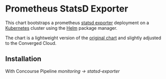 # Prometheus StatsD Exporter

This chart bootstraps a prometheus [statsd exporter](https://github.com/prometheus/statsd_exporter) deployment on a [Kubernetes](http://kubernetes.io) cluster using the [Helm](https://helm.sh) package manager.

The chart is a lightweight version of the [original chart](https://github.com/hahow/prometheus-statsd-exporter) and slightly adjusted to the Converged Cloud. 

## Installation

With Concourse Pipeline *monitoring -> statsd-exporter*
